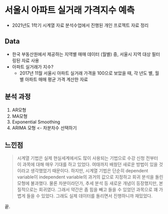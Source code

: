 # 서울시 아파트 실거래 가격지수 예측

- 2021년도 1학기 시계열 자료 분석수업에서 진행된 개인 프로젝트 자료 정리

## Data
- 한국 부동산원에서 제공하는 지역별 매매 데이터 (월별) 중, 서울시 지역 대상 필터링된 자료 사용
- 아파트 실거래가 지수?
  - 2017년 11월 서울시 아파트 실거래 가격을 100으로 보았을 때, 각 년도 별, 월 별 아파트 매매 평균 가격 계산한 자료

## 분석 과정
1. AR모형
2. MA모형
3. Exponential Smoothing 
4. ARIMA 모형 <- 차분차수 선택하기


## 느낀점
  > 시계열 기법은 실제 현실세계에서도 많이 사용되는 기법으로 수강 신청 전부터 이 과목에 대해 매우 기대를 하고 있었다. 여태까지 배웠던 새로운 방법이 있을 것이라고 생각했었기 때문이다. 하지만, 시계열 기법은 단순히 dependent variable이 independent variable의 과거의 값으로 지정하고 회귀 분석을 돌린 모형에 불과했다. 물론 차분이라던가, 추세 분석 등 새로운 개념이 등장했지만, 본질적으로는 회귀였다. 그래서 약간은 좀 힘을 빼고 들을 수 있었던 과목으로 꽤 가볍게 들을 수 있었다. 그래도 실제 데이터를 돌리면서 진행하니까 재밌었다.

끝.
